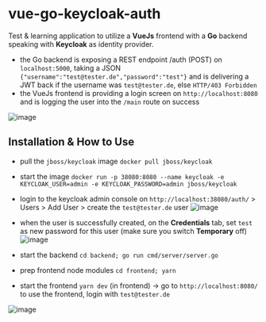 # vue-go-keycloak-auth
Test & learning application to utilize a **VueJs** frontend with a **Go** backend speaking with **Keycloak** as identity provider.

* the Go backend is exposing a REST endpoint /auth (POST) on `localhost:5000`, taking a JSON `{"username":"test@tester.de","password":"test"}` and is delivering a JWT back if the username was `test@tester.de`, else `HTTP/403 Forbidden` 
* the VueJs frontend is providing a login screen on `http://localhost:8080` and is logging the user into the `/main` route on success

![image](https://user-images.githubusercontent.com/35994116/66257232-91477200-e796-11e9-99dc-2f1860dbc539.png)

## Installation & How to Use

* pull the `jboss/keycloak` image `docker pull jboss/keycloak`
* start the image `docker run -p 38080:8080 --name keycloak -e KEYCLOAK_USER=admin -e KEYCLOAK_PASSWORD=admin jboss/keycloak`
* login to the keycloak admin console on `http://localhost:38080/auth/` > Users > Add User > create the `test@tester.de` user
![image](https://user-images.githubusercontent.com/35994116/66257908-19317a00-e79f-11e9-9dea-dfbb4528f4c2.png)
* when the user is successfully created, on the **Credentials** tab, set `test` as new password for this user (make sure you switch **Temporary** off)
![image](https://user-images.githubusercontent.com/35994116/66257589-61e73400-e79b-11e9-92ac-8a61c88b2a48.png)

* start the backend `cd backend; go run cmd/server/server.go`
* prep frontend node modules `cd frontend; yarn`
* start the frontend `yarn dev` (in frontend) -> go to `http://localhost:8080/` to use the frontend, login with `test@tester.de`

![image](https://user-images.githubusercontent.com/35994116/66257366-7ece3800-e798-11e9-9e5c-f956d6132f94.png)
